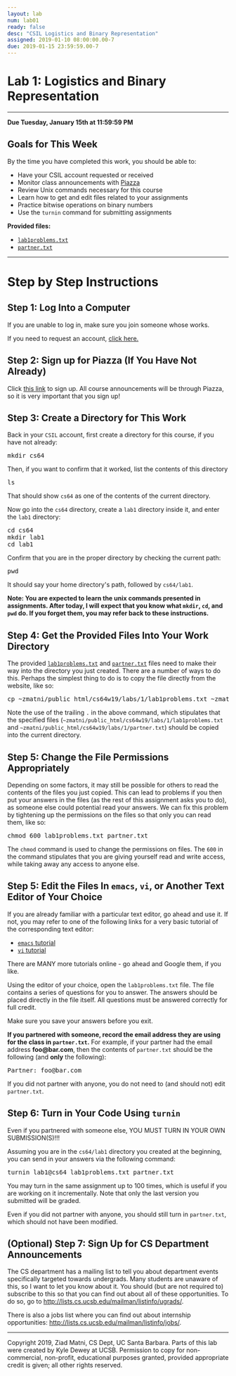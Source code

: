 ```yaml
---
layout: lab
num: lab01
ready: false
desc: "CSIL Logistics and Binary Representation"
assigned: 2019-01-10 08:00:00.00-7
due: 2019-01-15 23:59:59.00-7
---
```

<h1>Lab 1: Logistics and Binary Representation</h1>
<hr>
<p><b>Due Tuesday, January 15th at 11:59:59 PM</b></p>

<h2>Goals for This Week</h2>
<p>By the time you have completed this work, you should be able to:</p>
<ul>
  <li>Have your CSIL account requested or received</li>
  <li>Monitor class announcements with <a href="http://www.piazza.com/ucsb/winter2019/cs64" target="_blank">Piazza</a></li>
  <li>Review Unix commands necessary for this course</li>
  <li>Learn how to get and edit files related to your assignments</li>
  <li>Practice bitwise operations on binary numbers</li>
  <li>Use the <code>turnin</code> command for submitting assignments</li>
</ul>
<b>Provided files:</b>
<ul>
  <li><a href="{{'/lab/lab01/lab1problems.txt' | relative_url }}"><code>lab1problems.txt</code></a></li>
  <li><a href="{{'/lab/lab01/partner.txt' | relative_url }}"><code>partner.txt</code></a></li>
</ul>
<hr>
<h1>Step by Step Instructions</h1>

<h2>Step 1: Log Into a Computer</h2>
If you are unable to log in, make sure you join someone whose works.
<p>
  If you need to request an account, <a href="https://accounts.engr.ucsb.edu/invites/login">click here.</a>
</p>

<h2>Step 2: Sign up for Piazza (If You Have Not Already)</h2>
<p>
  Click <a href="http://www.piazza.com/ucsb/winter2019/cs64">this link</a> to sign up.
  All course announcements will be through Piazza, so it is very important that you sign up!
</p>
    
<h2>Step 3: Create a Directory for This Work</h2>
<p>Back in your <code>CSIL</code> account, first create a directory for this course, if you have not already:</p>
<pre>
mkdir cs64
</pre>
<p>Then, if you want to confirm that it worked, list the contents of this directory</p>
<pre>
ls
</pre>
<p>That should show <code>cs64</code> as one of the contents of the current directory.</p>
<p>Now go into the <code>cs64</code> directory, create a <code>lab1</code> directory inside it, and enter the <code>lab1</code> directory:</p>
<pre>
cd cs64
mkdir lab1
cd lab1
</pre>
<p>Confirm that you are in the proper directory by checking the current path:</p>
<pre>
pwd
</pre>
<p>It should say your home directory's path, followed by <code>cs64/lab1</code>.</p>

<b>
  Note: You are expected to learn the unix commands presented in assignments.
  After today, I will expect that you know what <code>mkdir</code>, <code>cd</code>, and <code>pwd</code> do.
  If you forget them, you may refer back to these instructions.
</b>

<h2>Step 4: Get the Provided Files Into Your Work Directory</h2>
<p>
  The provided <a href="{{'/lab/lab01/lab1problems.txt' | relative_url }}"><code>lab1problems.txt</code></a> and <a href="{{'/lab/lab01/partner.txt' | relative_url }}"><code>partner.txt</code></a> files need to make their way into the directory you just created.
  There are a number of ways to do this.
  Perhaps the simplest thing to do is to copy the file directly from the website, like so:
</p>
<pre>
cp ~zmatni/public_html/cs64w19/labs/1/lab1problems.txt ~zmatni/public_html/cs64w19/labs/1/partner.txt .
</pre>
<p>Note the use of the trailing <code>.</code> in the above command, which stipulates that the specified files (<code>~zmatni/public_html/cs64w19/labs/1/lab1problems.txt</code> and <code>~zmatni/public_html/cs64w19/labs/1/partner.txt</code>) should be copied into the current directory.</p>

<h2>Step 5: Change the File Permissions Appropriately</h2>
<p>
  Depending on some factors, it may still be possible for others to read the contents of the files you just copied.
  This can lead to problems if you then put your answers in the files (as the rest of this assignment asks you to do), as someone else could potential read your answers.
  We can fix this problem by tightening up the permissions on the files so that only you can read them, like so:
</p>
<pre>
chmod 600 lab1problems.txt partner.txt
</pre>
<p>
  The <code>chmod</code> command is used to change the permissions on files.
  The <code>600</code> in the command stipulates that you are giving yourself read and write access, while taking away any access to anyone else.
</p>
    
<h2>Step 5: Edit the Files In <code>emacs</code>, <code>vi</code>, or Another Text Editor of Your Choice</h2>
<p>
  If you are already familiar with a particular text editor, go ahead and use it.
  If not, you may refer to one of the following links for a very basic tutorial of the corresponding text editor:
</p>
<ul>
  <li><a href="{{'/lab/lab01/emacs_tutorial.html' | relative_url }}"><code>emacs</code> tutorial</a></li>
  <li><a href="{{'/lab/lab01/vi_tutorial.html' | relative_url }}"><code>vi</code> tutorial</a></li>
</ul>
<p> There are MANY more tutorials online - go ahead and Google them, if you like. </p>
 <p>
  Using the editor of your choice, open the <code>lab1problems.txt</code> file.
  The file contains a series of questions for you to answer.
  The answers should be placed directly in the file itself.
  All questions must be answered correctly for full credit.
</p>
<p>Make sure you save your answers before you exit.</p>

<p>
  <b>If you partnered with someone, record the email address they are using for the class in <code>partner.txt</code>.</b>
  For example, if your partner had the email address <b>foo@bar.com</b>, then the contents of <code>partner.txt</code> should be the following (and <b>only</b> the following):
</p>
<pre>
Partner: foo@bar.com
</pre>
<p>If you did not partner with anyone, you do not need to (and should not) edit <code>partner.txt</code>.</p>

<h2>Step 6: Turn in Your Code Using <code>turnin</code></h2>
<p>Even if you partnered with someone else, YOU MUST TURN IN YOUR OWN SUBMISSION(S)!!!</p>
<p>Assuming you are in the <code>cs64/lab1</code> directory you created at the beginning, you can send in your answers via the following command:</p>
<pre>
turnin lab1@cs64 lab1problems.txt partner.txt
</pre>
<p>
  You may turn in the same assignment up to 100 times, which is useful if you are working on it incrementally.
  Note that only the last version you submitted will be graded.
</p>

<p>Even if you did not partner with anyone, you should still turn in <code>partner.txt</code>, which should not have been modified.</p>

<h2>(Optional) Step 7: Sign Up for CS Department Announcements</h2>
<p>
  The CS department has a mailing list to tell you about department events specifically targeted towards undergrads.
  Many students are unaware of this, so I want to let you know about it.
  You should (but are not required to) subscribe to this so that you can find out about all of these opportunities.
  To do so, go to <a href="http://lists.cs.ucsb.edu/mailman/listinfo/ugrads/">http://lists.cs.ucsb.edu/mailman/listinfo/ugrads/</a>.
</p>
<p>
  There is also a jobs list where you can find out about internship opportunities: <a href="http://lists.cs.ucsb.edu/mailman/listinfo/jobs/">http://lists.cs.ucsb.edu/mailman/listinfo/jobs/</a>.
</p>

<hr>
 <p>Copyright 2019, Ziad Matni, CS Dept, UC Santa Barbara. Parts of this lab were created by Kyle Dewey at UCSB.
 Permission to copy for non-commercial, non-profit, educational purposes granted, provided appropriate
  credit is given; all other rights reserved.</p>

